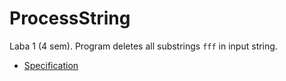 ProcessString
=============

Laba 1 (4 sem). Program deletes all substrings `fff` in input string.

- [Specification](https://github.com/Diego2la/ProcessString/blob/master/task/)
